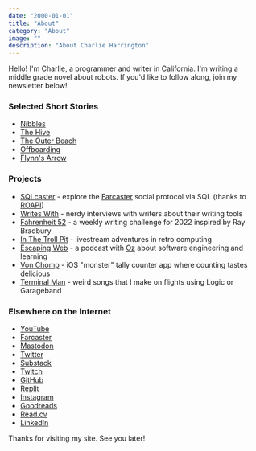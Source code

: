 ```yaml
---
date: "2000-01-01"
title: "About"
category: "About"
image: ""
description: "About Charlie Harrington"
---
```


Hello! I'm Charlie, a programmer and writer in California. I'm writing a middle grade novel about robots. If you'd like to follow along, join my newsletter below!

### Selected Short Stories

* [Nibbles](https://f52.charlieharrington.com/stories/nibbles/)
* [The Hive](https://f52.charlieharrington.com/stories/the-hive/)
* [The Outer Beach](https://f52.charlieharrington.com/stories/the-outer-beach/)
* [Offboarding](https://f52.charlieharrington.com/stories/offboarding/)
* [Flynn's Arrow](https://f52.charlieharrington.com/stories/flynns-arrow/)

### Projects

* [SQLcaster](https://sqlcaster.xyz) - explore the [Farcaster](https://farcaster.xyz) social protocol via SQL (thanks to [ROAPI](https://roapi.github.io/docs))
* [Writes With](https://writeswith.com) - nerdy interviews with writers about their writing tools
* [Fahrenheit 52](https://f52.charlieharrington.com) - a weekly writing challenge for 2022 inspired by Ray Bradbury
* [In The Troll Pit](https://ittp.charlieharrington.com) - livestream adventures in retro computing
* [Escaping Web](https://escapingweb.github.io) - a podcast with [Oz](https://twitter.com/oznova_) about software engineering and learning
* [Von Chomp](https://apps.apple.com/us/app/von-chomp/id1211087343?mt=8) - iOS "monster" tally counter app where counting tastes delicious
* [Terminal Man](/relay) - weird songs that I make on flights using Logic or Garageband

### Elsewhere on the Internet

* [YouTube](https://www.youtube.com/@whatrocks)
* [Farcaster](https://warpcast.com/whatrocks)
* [Mastodon](https://mastodon.social/@whatrocks)
* [Twitter](https://twitter.com/whatrocks)
* [Substack](https://whatrocks.substack.com)
* [Twitch](https://twitch.tv/what_rocks)
* [GitHub](https://github.com/whatrocks)
* [Replit](https://replit.com/@whatrocks)
* [Instagram](https://instagram.com/whatrocks)
* [Goodreads](https://www.goodreads.com/whatrocks)
* [Read.cv](https://read.cv/whatrocks)
* [LinkedIn](https://www.linkedin.com/in/charlieharrington)

Thanks for visiting my site. See you later!
